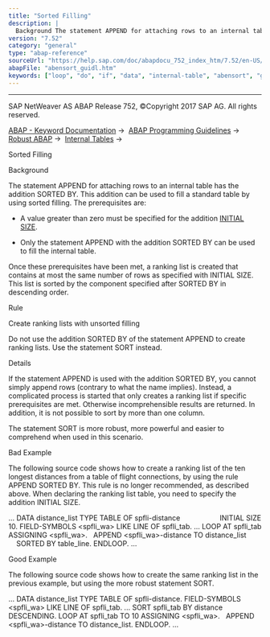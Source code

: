 ```yaml
---
title: "Sorted Filling"
description: |
  Background The statement APPEND for attaching rows to an internal table has the addition SORTED BY. This addition can be used to fill a standard table by using sorted filling. The prerequisites are: -   A value greater than zero must be specified for the addition INITIAL SIZE(https://help.sap.com/
version: "7.52"
category: "general"
type: "abap-reference"
sourceUrl: "https://help.sap.com/doc/abapdocu_752_index_htm/7.52/en-US/abensort_guidl.htm"
abapFile: "abensort_guidl.htm"
keywords: ["loop", "do", "if", "data", "internal-table", "abensort", "guidl"]
---
```


* * *

SAP NetWeaver AS ABAP Release 752, ©Copyright 2017 SAP AG. All rights reserved.

[ABAP - Keyword Documentation](https://help.sap.com/doc/abapdocu_752_index_htm/7.52/en-US/abenabap.htm) →  [ABAP Programming Guidelines](https://help.sap.com/doc/abapdocu_752_index_htm/7.52/en-US/abenabap_pgl.htm) →  [Robust ABAP](https://help.sap.com/doc/abapdocu_752_index_htm/7.52/en-US/abenrobust_abap_guidl.htm) →  [Internal Tables](https://help.sap.com/doc/abapdocu_752_index_htm/7.52/en-US/abenitab_guidl.htm) → 

Sorted Filling

Background

The statement APPEND for attaching rows to an internal table has the addition SORTED BY. This addition can be used to fill a standard table by using sorted filling. The prerequisites are:

-   A value greater than zero must be specified for the addition [INITIAL SIZE](https://help.sap.com/doc/abapdocu_752_index_htm/7.52/en-US/abeninitial_memory_requ_guidl.htm "Guideline").

-   Only the statement APPEND with the addition SORTED BY can be used to fill the internal table.

Once these prerequisites have been met, a ranking list is created that contains at most the same number of rows as specified with INITIAL SIZE. This list is sorted by the component specified after SORTED BY in descending order.

Rule

Create ranking lists with unsorted filling

Do not use the addition SORTED BY of the statement APPEND to create ranking lists. Use the statement SORT instead.

Details

If the statement APPEND is used with the addition SORTED BY, you cannot simply append rows (contrary to what the name implies). Instead, a complicated process is started that only creates a ranking list if specific prerequisites are met. Otherwise incomprehensible results are returned. In addition, it is not possible to sort by more than one column.

The statement SORT is more robust, more powerful and easier to comprehend when used in this scenario.

Bad Example

The following source code shows how to create a ranking list of the ten longest distances from a table of flight connections, by using the rule APPEND SORTED BY. This rule is no longer recommended, as described above. When declaring the ranking list table, you need to specify the addition INITIAL SIZE.

...
DATA distance\_list TYPE TABLE OF spfli-distance
                   INITIAL SIZE 10.
FIELD-SYMBOLS <spfli\_wa> LIKE LINE OF spfli\_tab.
...
LOOP AT spfli\_tab ASSIGNING <spfli\_wa>.
  APPEND <spfli\_wa>-distance TO distance\_list
    SORTED BY table\_line.
ENDLOOP.
...

Good Example

The following source code shows how to create the same ranking list in the previous example, but using the more robust statement SORT.

...
DATA distance\_list TYPE TABLE OF spfli-distance.
FIELD-SYMBOLS <spfli\_wa> LIKE LINE OF spfli\_tab.
...
SORT spfli\_tab BY distance DESCENDING.
LOOP AT spfli\_tab TO 10 ASSIGNING <spfli\_wa>.
  APPEND <spfli\_wa>-distance TO distance\_list.
ENDLOOP.
...